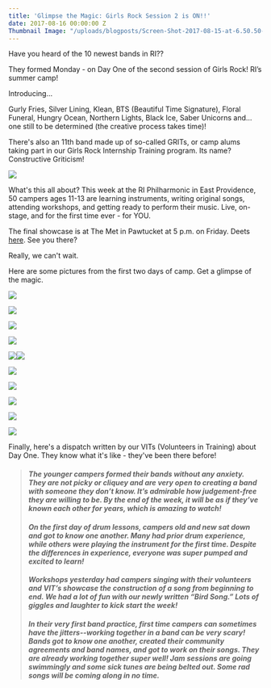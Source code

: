 ```yaml
---
title: 'Glimpse the Magic: Girls Rock Session 2 is ON!!'
date: 2017-08-16 00:00:00 Z
Thumbnail Image: "/uploads/blogposts/Screen-Shot-2017-08-15-at-6.50.50-PM-e1502843259743.png"
---
```


Have you heard of the 10 newest bands in RI??

They formed Monday - on Day One of the second session of Girls Rock! RI’s summer camp! 

Introducing...

Gurly Fries, Silver Lining, Klean, BTS (Beautiful Time Signature), Floral Funeral, Hungry Ocean, Northern Lights, Black Ice, Saber Unicorns and… one still to be determined (the creative process takes time)!

There's also an 11th band made up of so-called GRITs, or camp alums taking part in our Girls Rock Internship Training program. Its name? Constructive Griticism!

[![](/uploads/blogposts/Screen-Shot-2017-08-15-at-6.33.33-PM.png)](http://girlsrockri.org/wp-content/uploads/2017/08/Screen-Shot-2017-08-15-at-6.33.33-PM.png)

What's this all about? This week at the RI Philharmonic in East Providence, 50 campers ages 11-13 are learning instruments, writing original songs, attending workshops, and getting ready to perform their music. Live, on-stage, and for the first time ever - for YOU.

The final showcase is at The Met in Pawtucket at 5 p.m. on Friday. Deets [here](https://www.facebook.com/events/139898076603209/?acontext=%7B%22action_history%22%3A%22[%7B%5C%22surface%5C%22%3A%5C%22page%5C%22%2C%5C%22mechanism%5C%22%3A%5C%22page_upcoming_events_card%5C%22%2C%5C%22extra_data%5C%22%3A[]%7D]%22%2C%22has_source%22%3Atrue%7D). See you there?

Really, we can't wait.

Here are some pictures from the first two days of camp. Get a glimpse of the magic.

[![](/uploads/blogposts/Screen-Shot-2017-08-15-at-6.38.11-PM-e1502838425925.png)](http://girlsrockri.org/wp-content/uploads/2017/08/Screen-Shot-2017-08-15-at-6.38.11-PM-e1502838425925.png)

[![](/uploads/blogposts/Screen-Shot-2017-08-15-at-6.38.45-PM-e1502838562786.png)](http://girlsrockri.org/wp-content/uploads/2017/08/Screen-Shot-2017-08-15-at-6.38.45-PM-e1502838562786.png)

[![](/uploads/blogposts/Screen-Shot-2017-08-15-at-6.51.17-PM-e1502838588651.png)](http://girlsrockri.org/wp-content/uploads/2017/08/Screen-Shot-2017-08-15-at-6.51.17-PM-e1502838588651.png)

[![](/uploads/blogposts/Screen-Shot-2017-08-15-at-6.45.01-PM-e1502837986204.png)](http://girlsrockri.org/wp-content/uploads/2017/08/Screen-Shot-2017-08-15-at-6.45.01-PM-e1502837986204.png)

[![](/uploads/blogposts/Screen-Shot-2017-08-15-at-6.43.23-PM-e1502838690536.png)](http://girlsrockri.org/wp-content/uploads/2017/08/Screen-Shot-2017-08-15-at-6.43.23-PM-e1502838690536.png)[![](/uploads/blogposts/Screen-Shot-2017-08-15-at-6.37.29-PM-e1502838748518.png)](http://girlsrockri.org/wp-content/uploads/2017/08/Screen-Shot-2017-08-15-at-6.37.29-PM-e1502838748518.png)

[![](/uploads/blogposts/Screen-Shot-2017-08-15-at-6.46.50-PM-e1502838779988.png)](http://girlsrockri.org/wp-content/uploads/2017/08/Screen-Shot-2017-08-15-at-6.46.50-PM-e1502838779988.png)

[![](/uploads/blogposts/Screen-Shot-2017-08-15-at-6.36.08-PM-e1502838809749.png)](http://girlsrockri.org/wp-content/uploads/2017/08/Screen-Shot-2017-08-15-at-6.36.08-PM-e1502838809749.png)

[![](/uploads/blogposts/Screen-Shot-2017-08-15-at-6.42.42-PM-e1502838840617.png)](http://girlsrockri.org/wp-content/uploads/2017/08/Screen-Shot-2017-08-15-at-6.42.42-PM-e1502838840617.png)

[![](/uploads/blogposts/Screen-Shot-2017-08-15-at-7.19.51-PM-e1502839247559.png)](http://girlsrockri.org/wp-content/uploads/2017/08/Screen-Shot-2017-08-15-at-7.19.51-PM-e1502839247559.png)

[![](/uploads/blogposts/Screen-Shot-2017-08-15-at-7.21.39-PM-e1502839351549.png)](http://girlsrockri.org/wp-content/uploads/2017/08/Screen-Shot-2017-08-15-at-7.21.39-PM-e1502839351549.png)

Finally, here's a dispatch written by our VITs (Volunteers in Training) about Day One. They know what it's like - they've been there before!

> #### _The younger campers formed their bands without any anxiety. They are not picky or cliquey and are very open to creating a band with someone they don’t know. It’s admirable how judgement-free they are willing to be. By the end of the week, it will be as if they’ve known each other for years, which is amazing to watch!_
> 
> #### _On the first day of drum lessons, campers old and new sat down and got to know one another. Many had prior drum experience, while others were playing the instrument for the first time. Despite the differences in experience, everyone was super pumped and excited to learn!_
> 
> #### _Workshops yesterday had campers singing with their volunteers and VIT’s showcase the construction of a song from beginning to end. We had a lot of fun with our newly written “Bird Song.” Lots of giggles and laughter to kick start the week!_
> 
> #### _In their very first band practice, first time campers can sometimes have the jitters--working together in a band can be very scary! Bands got to know one another, created their community agreements and band names, and got to work on their songs. They are already working together super well! Jam sessions are going swimmingly and some sick tunes are being belted out. Some rad songs will be coming along in no time._
